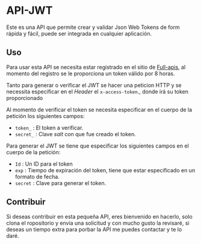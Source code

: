 # API-JWT
Este es una API que permite crear y validar Json Web Tokens de form rápida y fácil, puede ser integrada en cualquier aplicación.

## Uso
Para usar esta API se necesita estar registrado en el sitio de [Full-apis](https://full-apis.herokuapp.com/), al momento del registro se le proporciona un token válido por 8 horas.

Tanto para generar o verificar el JWT se hacer una peticion HTTP y se necessita especificar en el *Header* el `x-access-token`., donde irá su token proporcionado 

Al momento de verificar el token se necesita especificar en el cuerpo de la petición los siguientes campos:

- `token_` : El token a verificar.
- `secret_` : Clave *salt* con que fue creado el token.

Para generar el JWT se tiene que especificar los siguientes campos en el cuerpo de la petición:
- `Id` : Un ID para el token
- `exp` : Tiempo de expiración del token, tiene que estar especificado en un formato de fecha.
- `secret` : Clave para generar el token.

## Contribuir
Si deseas contribuir en esta pequeña API, eres bienvenido en hacerlo, solo clona el ropositorio y envia una solicitud y con mucho gusto la revisaré, si deseas un tiempo extra para porbar la API me puedes contactar y te lo daré.